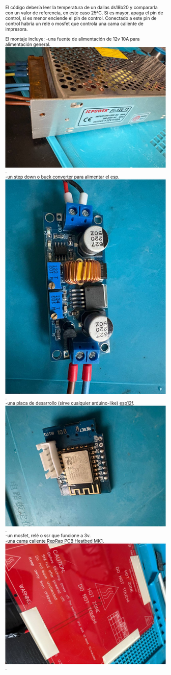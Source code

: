 El código debería leer la temperatura de un dallas ds18b20 y compararla con un valor de referencia, en este caso 25ªC.
Si es mayor, apaga el pin de control, si es menor enciende el pin de control.
Conectado a este pin de control habría un relé o mosfet que controla una cama caliente de impresora.

El montaje incluye:
-una fuente de alimentación de 12v 10A para alimentación general.  
![fuente de alimentacion](images/Power-Supply.jpg).  
-un step down o buck converter para alimentar el esp.  
![step down](images/StepDown.jpg).  
-una placa de desarrollo (sirve cualquier arduino-like) [esp12f](https://www.wemos.cc/en/latest/d1/d1_mini_3.1.0.html).  
![placa de desarrollo](images/ESP12F.jpg).  
-un mosfet, relé o ssr que funcione a 3v.  
-una cama caliente [RepRap PCB Heatbed MK1](https://reprap.org/wiki/PCB_Heatbed).  
![cama caliente](images/HeatBed.jpg).  
